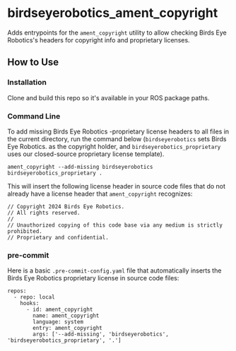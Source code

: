 # birdseyerobotics_ament_copyright

Adds entrypoints for the `ament_copyright` utility to allow checking Birds Eye Robotics's headers for copyright info and proprietary licenses.

## How to Use

### Installation

Clone and build this repo so it's available in your ROS package paths.

### Command Line

To add missing Birds Eye Robotics -proprietary license headers to all files in the current directory, run the command below (`birdseyerobotics` sets Birds Eye Robotics. as the copyright holder, and `birdseyerobotics_proprietary` uses our closed-source proprietary license template).

```
ament_copyright --add-missing birdseyerobotics birdseyerobotics_proprietary .
```

This will insert the following license header in source code files that do not already have a license header that `ament_copyright` recognizes:

```
// Copyright 2024 Birds Eye Robotics.
// All rights reserved.
//
// Unauthorized copying of this code base via any medium is strictly prohibited.
// Proprietary and confidential.
```

### pre-commit

Here is a basic `.pre-commit-config.yaml` file that automatically inserts the Birds Eye Robotics proprietary license in source code files:

```
repos:
  - repo: local
    hooks:
      - id: ament_copyright
        name: ament_copyright
        language: system
        entry: ament_copyright
        args: ['--add-missing', 'birdseyerobotics', 'birdseyerobotics_proprietary', '.']
```
